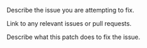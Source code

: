 Describe the issue you are attempting to fix.

Link to any relevant issues or pull requests.

Describe what this patch does to fix the issue.

<!--
Commit checklist:

* add tests that fail without the patch
* ensure all tests pass with ``pytest``
* add documentation to the relevant docstrings or pages
* add ``versionadded`` or ``versionchanged`` directives to relevant docstrings
* add a changelog entry if this patch changes code
-->
